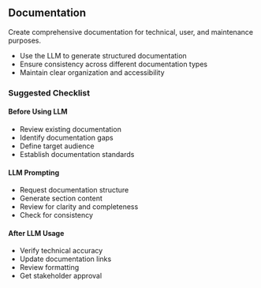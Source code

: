 ## Documentation
Create comprehensive documentation for technical, user, and maintenance purposes.

- Use the LLM to generate structured documentation
- Ensure consistency across different documentation types
- Maintain clear organization and accessibility

### Suggested Checklist

#### Before Using LLM
- Review existing documentation
- Identify documentation gaps
- Define target audience
- Establish documentation standards

#### LLM Prompting
- Request documentation structure
- Generate section content
- Review for clarity and completeness
- Check for consistency

#### After LLM Usage
- Verify technical accuracy
- Update documentation links
- Review formatting
- Get stakeholder approval
